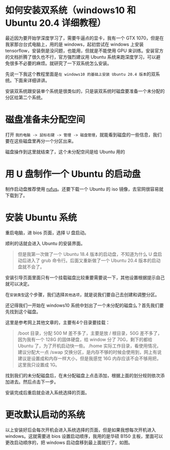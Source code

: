 
# 如何安装双系统（windows10 和 Ubuntu 20.4 详细教程）

最近因为要开始学深度学习了，需要牛逼点的显卡，我有一个 GTX 1070，但是在我家那台台式电脑上，用的是 windows，起初尝试在 windows 上安装 tensorflow，安装倒是没问题，也能用，但就是不能使用 GPU 来训练。安装官方的文档折腾了很久也不行，官方强烈建议用 Ubuntu 系统来跑深度学习，可以避免很多不必要的麻烦。就研究了一下双系统怎么安装。

先说一下我这个教程里面是`在 windows10 的基础上安装 Ubuntu 20.4 版本`的双系统。下面来详细讲讲。

安装双系统跟安装单个系统是很类似的，只是装双系统时磁盘要准备一个未分配的分区给第二个系统。
# 磁盘准备未分配空间


打开 `我的电脑 -> 鼠标右键 -> 管理 -> 磁盘管理`，就能看到磁盘的一些信息，我们要在这些磁盘里再分一个分区出来。

磁盘操作到这里就结束了，这个未分配空间是给 Ubuntu 用的

# 用 U 盘制作一个 Ubuntu 的启动盘

制作启动盘推荐使用 [rufus]()。还要下载一个 Ubuntu 的 iso 镜像，去官网很容易就下载到了。


# 安装 Ubuntu 系统

重启电脑，进 bios 页面，选择 U 盘启动。

顺利的话就会进入 Ubuntu 的安装界面。

> 但是我第一次做了一个 Ubuntu 18.4 版本的启动盘，不知道为什么 U 盘启动后进入了 grub 命令行。后面又重新做了一个 Ubuntu 20.4 版本的启动盘就不会了。

安装引导页面里面只有一个挂载磁盘比较重要需要说一下，其他设置根据提示自己就可以决定。

在`安装类型`这个步骤，我们选择`其他选项`，就是说我们要自己去创建和调整分区。

还记得我们一开始在 windows10 系统中划出了一个未分配的磁盘么？首先我们要先找到这个磁盘。

这里是参考网上其他文章的，主要有4个目录要挂载：

> /boot 目录，分配 500 M 差不多了，主要是放
> / 根目录，50G 差不多了，因为我有一个 128G 的固体硬盘，给 window 分了 70G，剩下的都给 Ubuntu 了，为了开机启动快一些。
> /home 实际工作目录，看使用情况，建议分配大一点
> /swap 交换分区，是内存不够的时候会使用到，网上有说建议是设置成和内存一样大小，但是我感觉 16G 内存应该不会不够用把，这里我只设置成 1G。

找到我们的未分配磁盘后，在未分配磁盘上点击添加，根据上面的划分规则依次添加进去。然后点击下一步。

安装完成后重启就会进入系统选择的页面。

# 更改默认启动的系统

以上安装好后会每次开机会进入系统选择的页面，但是如果我想每次开机进入 windows。这就需要进 bios 设置启动顺序，我用的是华硕 B150 主板，里面可以更改启动顺序的，把 windows 启动盘移到最上面就行了，如图。